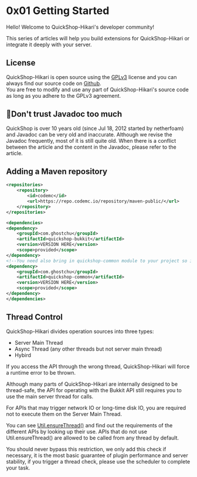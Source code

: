 # 0x01 Getting Started

Hello! Welcome to QuickShop-Hikari's developer community!

This series of articles will help you build extensions for QuickShop-Hikari or integrate it deeply with your server.

## License

QuickShop-Hikari is open source using the [GPLv3](https://www.gnu.org/licenses/quick-guide-gplv3.en.html) license and you can always find our source code on [Github](https://github.com/QuickShop-Community/QuickShop-Hikari).  
You are free to modify and use any part of QuickShop-Hikari's source code as long as you adhere to the GPLv3 agreement.

## 🚧Don't trust Javadoc too much

QuickShop is over 10 years old (since Jul 18, 2012 started by netherfoam) and Javadoc can be very old and inaccurate.
Although we revise the Javadoc frequently, most of it is still quite old.
When there is a conflict between the article and the content in the Javadoc, please refer to the article.

## Adding a Maven repository

```xml
<repositories>
    <repository>
        <id>codemc</id>
        <url>https://repo.codemc.io/repository/maven-public/</url>
    </repository>
</repositories>

<dependencies>
<dependency>
    <groupId>com.ghostchu</groupId>
    <artifactId>quickshop-bukkit</artifactId>
    <version>VERSION HERE</version>
    <scope>provided</scope>
</dependency>
<!--You need also bring in quickshop-common module to your project so it will help you resolve our used 3rd-party libraries-->
<dependency>
    <groupId>com.ghostchu</groupId>
    <artifactId>quickshop-common</artifactId>
    <version>VERSION HERE</version>
    <scope>provided</scope>
</dependency>
</dependencies>
```

## Thread Control

QuickShop-Hikari divides operation sources into three types:

* Server Main Thread
* Async Thread (any other threads but not server main thread)
* Hybird

If you access the API through the wrong thread, QuickShop-Hikari will force a runtime error to be thrown.  

Although many parts of QuickShop-Hikari are internally designed to be thread-safe, the API for operating with the Bukkit API still requires you to use the main server thread for calls.

For APIs that may trigger network IO or long-time disk IO, you are required not to execute them on the Server Main Thread.

You can see [Util.ensureThread()](https://github.com/QuickShop-Community/QuickShop-Hikari/blob/3d1d271e1106ea1c83cc6068f8232ab7c7860918/quickshop-bukkit/src/main/java/com/ghostchu/quickshop/util/Util.java#L351) and find out the requirements of the different APIs by looking up their use. APIs that do not use Util.ensureThread() are allowed to be called from any thread by default.

You should never bypass this restriction, we only add this check if necessary, it is the most basic guarantee of plugin performance and server stability, if you trigger a thread check, please use the scheduler to complete your task.
